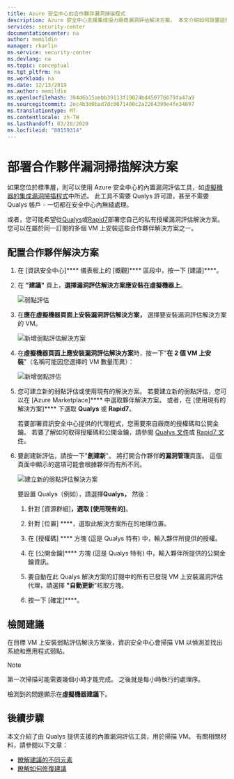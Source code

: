 ```yaml
---
title: Azure 安全中心的合作夥伴漏洞掃描程式
description: Azure 安全中心支援集成協力廠商漏洞評估解決方案。 本文介紹如何設置這些工具。
services: security-center
documentationcenter: na
author: memildin
manager: rkarlin
ms.service: security-center
ms.devlang: na
ms.topic: conceptual
ms.tgt_pltfrm: na
ms.workload: na
ms.date: 12/13/2019
ms.author: memildin
ms.openlocfilehash: 394d6b15aebb39113f19024bd450776679fa47a9
ms.sourcegitcommit: 2ec4b3d0bad7dc0071400c2a2264399e4fe34897
ms.translationtype: MT
ms.contentlocale: zh-TW
ms.lasthandoff: 03/28/2020
ms.locfileid: "80159314"
---
```

# <a name="deploying-a-partner-vulnerability-scanning-solution"></a>部署合作夥伴漏洞掃描解決方案

如果您位於標準層，則可以使用 Azure 安全中心的內置漏洞評估工具，如[虛擬機器的集成漏洞掃描程式](built-in-vulnerability-assessment.md)中所述。 此工具不需要 Qualys 許可證，甚至不需要 Qualys 帳戶 - 一切都在安全中心內無縫處理。

或者，您可能希望從[Qualys](https://www.qualys.com/lp/azure)或[Rapid7](https://www.rapid7.com/products/insightvm/)部署您自己的私有授權漏洞評估解決方案。 您可以在屬於同一訂閱的多個 VM 上安裝這些合作夥伴解決方案之一。

## <a name="configuring-a-partner-solution"></a>配置合作夥伴解決方案

1. 在 [資訊安全中心]**** 儀表板上的 [概觀]**** 區段中，按一下 [建議]****。

1. 在 **"建議"** 頁上，**選擇漏洞評估解決方案應安裝在虛擬機器上**。

    ![弱點評估](./media/security-center-vulnerability-assessment-recommendations/security-center-vulnerability-assessment-fig1-new.png)

1. 在**應在虛擬機器頁面上安裝漏洞評估解決方案，** 選擇要安裝漏洞評估解決方案的 VM。

    ![新增弱點評估解決方案](./media/security-center-vulnerability-assessment-recommendations/security-center-vulnerability-assessment-fig2-new.png)

1. 在**虛擬機器頁面上應安裝漏洞評估解決方案**時，按一下"**在 2 個 VM 上安裝**"（名稱可能因您選擇的 VM 數量而異）：

    ![新增弱點評估](./media/security-center-vulnerability-assessment-recommendations/security-center-vulnerability-assessment-fig3-new.png)

1. 您可建立新的弱點評估或使用現有的解決方案。 若要建立新的弱點評估，您可以在 [Azure Marketplace]**** 中選取夥伴解決方案。 或者，在 [使用現有的解決方案]**** 下選取 **Qualys** 或 **Rapid7**。

    若要部署資訊安全中心提供的代理程式，您需要來自廠商的授權碼和公開金鑰。 若要了解如何取得授權碼和公開金鑰，請參閱 [Qualys 文件](https://community.qualys.com/docs/DOC-5823-deploying-qualys-cloud-agents-from-microsoft-azure-security-center)或 [Rapid7 文件](https://insightvm.help.rapid7.com/docs/azure-security-center)。


1. 要創建新評估，請按一下"**創建新**"。 將打開合作夥伴**的漏洞管理**頁面。 這個頁面中顯示的選項可能會根據夥伴而有所不同。

    ![建立新的弱點評估解決方案](./media/security-center-vulnerability-assessment-recommendations/security-center-vulnerability-assessment-fig4-new.png)

    要設置 Qualys（例如），請選擇**Qualys，** 然後：
    
    1. 針對 [資源群組]****，選取 [使用現有的]****。
    
    1. 針對 [位置] ****，選取此解決方案所在的地理位置。
    
    1. 在 [授權碼] **** 方塊 (這是 Qualys 特有) 中，輸入夥伴所提供的授權。
    
    1. 在 [公開金鑰]**** 方塊 (這是 Qualys 特有) 中，輸入夥伴所提供的公開金鑰資訊。
    
    1. 要自動在此 Qualys 解決方案的訂閱中的所有已發現 VM 上安裝漏洞評估代理，請選擇 **"自動更新**"核取方塊。
    
    1. 按一下 [確定]****。

## <a name="review-the-recommendation"></a>檢閱建議
在目標 VM 上安裝弱點評估解決方案後，資訊安全中心會掃描 VM 以偵測並找出系統和應用程式弱點。

> [!NOTE]
> 第一次掃描可能需要幾個小時才能完成。 之後就是每小時執行的處理序。

檢測到的問題顯示在**虛擬機器建議**下。

## <a name="next-steps"></a>後續步驟

本文介紹了由 Qualys 提供支援的內置漏洞評估工具，用於掃描 VM。 有關相關材料，請參閱以下文章：

- [瞭解建議的不同元素](security-center-recommendations.md)
- [瞭解如何修復建議](security-center-remediate-recommendations.md)